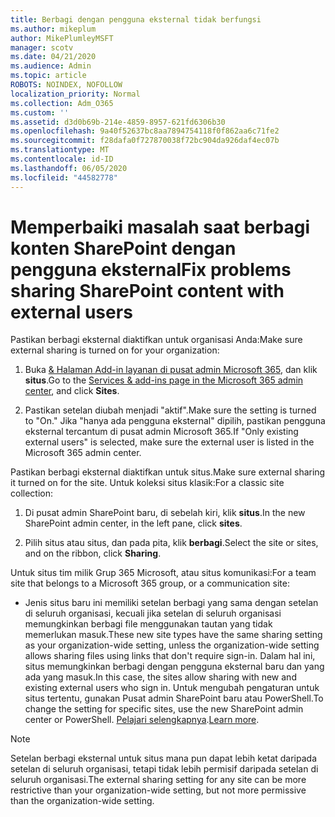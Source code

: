 ```yaml
---
title: Berbagi dengan pengguna eksternal tidak berfungsi
ms.author: mikeplum
author: MikePlumleyMSFT
manager: scotv
ms.date: 04/21/2020
ms.audience: Admin
ms.topic: article
ROBOTS: NOINDEX, NOFOLLOW
localization_priority: Normal
ms.collection: Adm_O365
ms.custom: ''
ms.assetid: d3d0b69b-214e-4859-8957-621fd6306b30
ms.openlocfilehash: 9a40f52637bc8aa7894754118f0f862aa6c71fe2
ms.sourcegitcommit: f28dafa0f727870038f72bc904da926daf4ec07b
ms.translationtype: MT
ms.contentlocale: id-ID
ms.lasthandoff: 06/05/2020
ms.locfileid: "44582778"
---
```

# <a name="fix-problems-sharing-sharepoint-content-with-external-users"></a><span data-ttu-id="9694d-102">Memperbaiki masalah saat berbagi konten SharePoint dengan pengguna eksternal</span><span class="sxs-lookup"><span data-stu-id="9694d-102">Fix problems sharing SharePoint content with external users</span></span>

<span data-ttu-id="9694d-103">Pastikan berbagi eksternal diaktifkan untuk organisasi Anda:</span><span class="sxs-lookup"><span data-stu-id="9694d-103">Make sure external sharing is turned on for your organization:</span></span>
  
1. <span data-ttu-id="9694d-104">Buka [ &amp; Halaman Add-in layanan di pusat admin Microsoft 365](https://portal.office.com/adminportal/home#/Settings/ServicesAndAddIns), dan klik **situs**.</span><span class="sxs-lookup"><span data-stu-id="9694d-104">Go to the [Services &amp; add-ins page in the Microsoft 365 admin center](https://portal.office.com/adminportal/home#/Settings/ServicesAndAddIns), and click **Sites**.</span></span>
    
2. <span data-ttu-id="9694d-105">Pastikan setelan diubah menjadi "aktif".</span><span class="sxs-lookup"><span data-stu-id="9694d-105">Make sure the setting is turned to "On."</span></span> <span data-ttu-id="9694d-106">Jika "hanya ada pengguna eksternal" dipilih, pastikan pengguna eksternal tercantum di pusat admin Microsoft 365.</span><span class="sxs-lookup"><span data-stu-id="9694d-106">If "Only existing external users" is selected, make sure the external user is listed in the Microsoft 365 admin center.</span></span>
    
<span data-ttu-id="9694d-107">Pastikan berbagi eksternal diaktifkan untuk situs.</span><span class="sxs-lookup"><span data-stu-id="9694d-107">Make sure external sharing it turned on for the site.</span></span> <span data-ttu-id="9694d-108">Untuk koleksi situs klasik:</span><span class="sxs-lookup"><span data-stu-id="9694d-108">For a classic site collection:</span></span>
  
1. <span data-ttu-id="9694d-109">Di pusat admin SharePoint baru, di sebelah kiri, klik **situs**.</span><span class="sxs-lookup"><span data-stu-id="9694d-109">In the new SharePoint admin center, in the left pane, click **sites**.</span></span>
    
2. <span data-ttu-id="9694d-110">Pilih situs atau situs, dan pada pita, klik **berbagi**.</span><span class="sxs-lookup"><span data-stu-id="9694d-110">Select the site or sites, and on the ribbon, click **Sharing**.</span></span>
    
<span data-ttu-id="9694d-111">Untuk situs tim milik Grup 365 Microsoft, atau situs komunikasi:</span><span class="sxs-lookup"><span data-stu-id="9694d-111">For a team site that belongs to a Microsoft 365 group, or a communication site:</span></span>
  
- <span data-ttu-id="9694d-112">Jenis situs baru ini memiliki setelan berbagi yang sama dengan setelan di seluruh organisasi, kecuali jika setelan di seluruh organisasi memungkinkan berbagi file menggunakan tautan yang tidak memerlukan masuk.</span><span class="sxs-lookup"><span data-stu-id="9694d-112">These new site types have the same sharing setting as your organization-wide setting, unless the organization-wide setting allows sharing files using links that don't require sign-in.</span></span> <span data-ttu-id="9694d-113">Dalam hal ini, situs memungkinkan berbagi dengan pengguna eksternal baru dan yang ada yang masuk.</span><span class="sxs-lookup"><span data-stu-id="9694d-113">In this case, the sites allow sharing with new and existing external users who sign in.</span></span> <span data-ttu-id="9694d-114">Untuk mengubah pengaturan untuk situs tertentu, gunakan Pusat admin SharePoint baru atau PowerShell.</span><span class="sxs-lookup"><span data-stu-id="9694d-114">To change the setting for specific sites, use the new SharePoint admin center or PowerShell.</span></span> <span data-ttu-id="9694d-115">[Pelajari selengkapnya](https://go.microsoft.com/fwlink/?linkid=871863).</span><span class="sxs-lookup"><span data-stu-id="9694d-115">[Learn more](https://go.microsoft.com/fwlink/?linkid=871863).</span></span>
    
> [!NOTE]
> <span data-ttu-id="9694d-116">Setelan berbagi eksternal untuk situs mana pun dapat lebih ketat daripada setelan di seluruh organisasi, tetapi tidak lebih permisif daripada setelan di seluruh organisasi.</span><span class="sxs-lookup"><span data-stu-id="9694d-116">The external sharing setting for any site can be more restrictive than your organization-wide setting, but not more permissive than the organization-wide setting.</span></span> 
  

